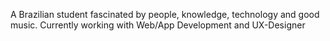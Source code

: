 A Brazilian student fascinated by people, knowledge, technology and good music.
Currently working with Web/App Development and UX-Designer
